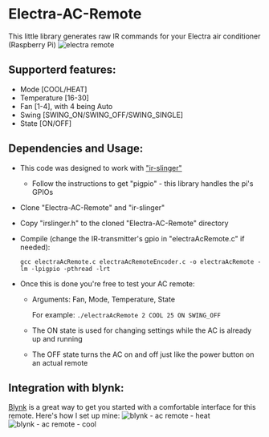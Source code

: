 # Electra-AC-Remote
This little library generates raw IR commands for your Electra air conditioner (Raspberry Pi)
![electra remote](https://user-images.githubusercontent.com/29211431/29035330-d7b80a4e-7ba3-11e7-8573-9e5ed1d00ba0.jpg)

Supporterd features:
--------------------
* Mode [COOL/HEAT]
* Temperature [16-30]
* Fan [1-4], with 4 being Auto
* Swing [SWING_ON/SWING_OFF/SWING_SINGLE]
* State [ON/OFF]

Dependencies and Usage:
-----------------------
* This code was designed to work with ["ir-slinger"](https://github.com/bschwind/ir-slinger)
	* Follow the instructions to get "pigpio" - this library handles the pi's GPIOs
* Clone "Electra-AC-Remote" and "ir-slinger"
* Copy "irslinger.h" to the cloned "Electra-AC-Remote" directory
* Compile (change the IR-transmitter's gpio in "electraAcRemote.c" if needed):

	`gcc electraAcRemote.c electraAcRemoteEncoder.c -o electraAcRemote -lm -lpigpio -pthread -lrt`

* Once this is done you're free to test your AC remote:
	* Arguments: Fan, Mode, Temperature, State
	
	  For example: `./electraAcRemote 2 COOL 25 ON SWING_OFF`
	 
	 * The ON state is used for changing settings while the AC is already up and running
	 * The OFF state turns the AC on and off just like the power button on an actual remote

Integration with blynk:
-----------------------
[Blynk](https://github.com/blynkkk) is a great way to get you started with a comfortable interface for this remote.
Here's how I set up mine:
![blynk - ac remote - heat](https://user-images.githubusercontent.com/29211431/29036057-8ce84be8-7ba6-11e7-9676-90ed96466e1a.png) ![blynk - ac remote - cool](https://user-images.githubusercontent.com/29211431/29036058-8d9b1908-7ba6-11e7-9e43-50c29af920dc.png)
